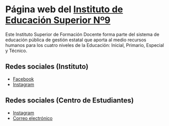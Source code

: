 # Página web del [Instituto de Educación Superior Nº9](http://www.isp9.edu.ar)

Este Instituto Superior de Formación Docente forma
parte del sistema de educación pública de gestión estatal
que aporta al medio recursos humanos para los cuatro niveles de la Educación: Inicial, Primario, Especial y Técnico.

## Redes sociales (Instituto)

 - [Facebook](https://www.facebook.com/Instituto-Superior-de-Profesorado-N9-410148382374391/)
 - [Instagram](https://www.instagram.com/instituto_superior9/)

## Redes sociales (Centro de Estudiantes)
 - [Instagram](https://www.instagram.com/impulso_estudiantil22/)
 - [Correo electrónico](<isp9.movimiento.estudiantil@gmail.com>)
